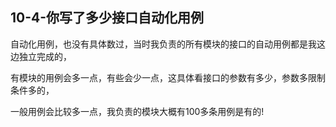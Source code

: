 ## 10-4-你写了多少接口自动化用例

自动化用例，也没有具体数过，当时我负责的所有模块的接口的自动用例都是我这边独立完成的，

有模块的用例会多一点，有些会少一点，这具体看接口的参数有多少，参数多限制条件多的，

一般用例会比较多一点，我负责的模块大概有100多条用例是有的!
